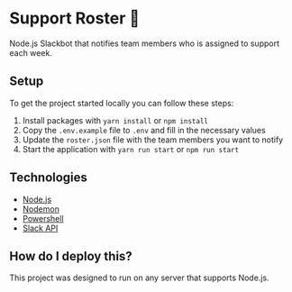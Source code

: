 # Support Roster 🐓

Node.js Slackbot that notifies team members who is assigned to support each week.

## Setup

To get the project started locally you can follow these steps:

1. Install packages with `yarn install` or `npm install`
2. Copy the `.env.example` file to `.env` and fill in the necessary values
3. Update the `roster.json` file with the team members you want to notify
4. Start the application with `yarn run start` or `npm run start`

## Technologies

- [Node.js](https://nodejs.org)
- [Nodemon](https://nodemon.io)
- [Powershell](https://docs.microsoft.com/en-us/powershell)
- [Slack API](https://api.slack.com)

## How do I deploy this?

This project was designed to run on any server that supports Node.js.